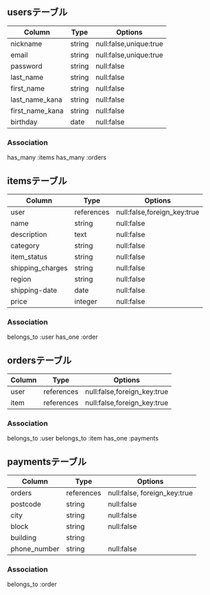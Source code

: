 ## usersテーブル

| Column          | Type   | Options                |
| --------------- | ------ | ---------------------- |
| nickname        | string | null:false,unique:true |
| email           | string | null:false,unique:true |
| password        | string | null:false             |
| last_name       | string | null:false             |
| first_name      | string | null:false             |
| last_name_kana  | string | null:false             |
| first_name_kana | string | null:false             |
| birthday        | date   | null:false             |

### Association
has_many :items
has_many :orders

## itemsテーブル

| Column           | Type       | Options                     |
| ---------------- | ---------- | --------------------------- |
| user             | references | null:false,foreign_key:true |
| name             | string     | null:false                  |
| description      | text       | null:false                  |
| category         | string     | null:false                  | 
| item_status      | string     | null:false                  |
| shipping_charges | string     | null:false                  |
| region           | string     | null:false                  |
| shipping-date    | date       | null:false                  | 
| price            | integer    | null:false                  |

### Association
belongs_to :user
has_one :order

## ordersテーブル

| Column | Type       | Options                     |
| ------ | ---------- | --------------------------- |
| user   | references | null:false,foreign_key:true |
| item   | references | null:false,foreign_key:true |

### Association
belongs_to :user
belongs_to :item
has_one :payments

## paymentsテーブル
| Column          | Type   | Options                |
| --------------- | ------ | ---------------------- |
| orders          | references | null:false, foreign_key:true |
| postcode        | string     | null:false |
| city            | string     | null:false |
| block           | string     | null:false |
| building        | string     |            |
| phone_number    | string     | null:false |

### Association
belongs_to :order

